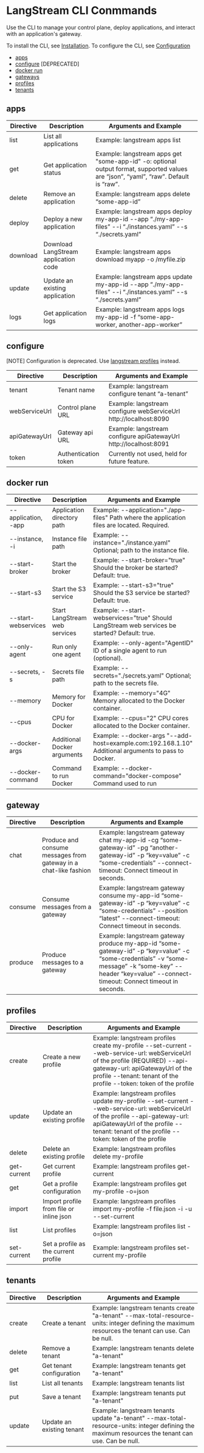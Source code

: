 # LangStream CLI Conmmands

Use the CLI to manage your control plane, deploy applications, and interact with an application's gateway.

To install the CLI, see [Installation](../installation/langstream-cli.md).
To configure the CLI, see [Configuration](./langstream-cli-configuration.md)

* [apps](/langstream-cli/langstream-cli-commands.md#apps)
* [configure](/langstream-cli/langstream-cli-commands.md#configure) [DEPRECATED]
* [docker run](/langstream-cli/langstream-cli-commands.md#docker-run)
* [gateways](/langstream-cli/langstream-cli-commands.md#gateway)
* [profiles](/langstream-cli/langstream-cli-commands.md#profiles)
* [tenants](/langstream-cli/langstream-cli-commands.md#tenants)

## apps
| Directive  | Description                       | Arguments and Example                                                                                                                                                |
|------------|-----------------------------------|----------------------------------------------------------------------------------------------------------------------------------------------------------------------|
| list       | List all applications             | Example: langstream apps list                                                                                                                                        |
| get        | Get application status            | Example: langstream apps get "some-app-id" -o: optional output format, supported values are “json”, “yaml”, “raw”. Default is “raw”.                                  |
| delete     | Remove an application              | Example: langstream apps delete “some-app-id”                                                                                                                         |
| deploy     | Deploy a new application          | Example: langstream apps deploy my-app-id --app “./my-app-files” --i “./instances.yaml” --s “./secrets.yaml”                                                         |
| download   | Download LangStream application code | Example: langstream apps download myapp -o /myfile.zip                                                                                                               |
| update     | Update an existing application    | Example: langstream apps update my-app-id --app “./my-app-files” --i “./instances.yaml” --s “./secrets.yaml”                                                         |
| logs       | Get application logs              | Example: langstream apps logs my-app-id -f “some-app-worker, another-app-worker”                                                                                     |

## configure

[NOTE]
Configuration is deprecated. Use [langstream profiles](/langstream-cli/langstream-cli-commands.md#profiles) instead.


| Directive       | Description            | Arguments and Example                                                                                         |
|-----------------|------------------------|---------------------------------------------------------------------------------------------------------------|
| tenant          | Tenant name            | Example: langstream configure tenant “a-tenant”                                                               |
| webServiceUrl   | Control plane URL      | Example: langstream configure webServiceUrl http://localhost:8090                                             |
| apiGatewayUrl   | Gateway api URL        | Example: langstream configure apiGatewayUrl http://localhost:8091                                             |
| token           | Authentication token   | Currently not used, held for future feature.                                                                  |

## docker run

| Directive                      | Description                     | Arguments and Example                                                                                                                                |
|--------------------------------|---------------------------------|-------------------------------------------------------------------------------------------------------------------------------------------------------|
| --application, -app            | Application directory path      | Example: --application="./app-files" Path where the application files are located. Required.                                                          |
| --instance, -i                 | Instance file path              | Example: --instance="./instance.yaml" Optional; path to the instance file.                                                                            |
| --start-broker                 | Start the broker                | Example: --start-broker="true" Should the broker be started? Default: true.                                                                           |
| --start-s3                     | Start the S3 service            | Example: --start-s3="true" Should the S3 service be started? Default: true.                                                                           |
| --start-webservices            | Start LangStream web services   | Example: --start-webservices="true" Should LangStream web services be started? Default: true.                                                         |
| --only-agent                   | Run only one agent              | Example: --only-agent="AgentID" ID of a single agent to run (optional).                                                                               |
| --secrets, -s                  | Secrets file path               | Example: --secrets="./secrets.yaml" Optional; path to the secrets file.                                                                               |
| --memory                       | Memory for Docker               | Example: --memory="4G" Memory allocated to the Docker container.                                                                                      |
| --cpus                         | CPU for Docker                  | Example: --cpus="2" CPU cores allocated to the Docker container.                                                                                      |
| --docker-args                  | Additional Docker arguments     | Example: --docker-args "--add-host=example.com:192.168.1.10" Additional arguments to pass to Docker.                                                   |
| --docker-command               | Command to run Docker           | Example: --docker-command="docker-compose" Command used to run

## gateway

| Directive | Description                                         | Arguments and Example                                                                                                                                                            |
|-----------|-----------------------------------------------------|-----------------------------------------------------------------------------------------------------------------------------------------------------------------------------------|
| chat      | Produce and consume messages from gateway in a chat-like fashion | Example: langstream gateway chat my-app-id -cg “some-gateway-id” -pg “another-gateway-id” -p “key=value” -c “some-credentials” --connect-timeout: Connect timeout in seconds.       |
| consume   | Consume messages from a gateway                     | Example: langstream gateway consume my-app-id “some-gateway-id” -p “key=value” -c “some-credentials” --position “latest” --connect-timeout: Connect timeout in seconds.           |
| produce   | Produce messages to a gateway                      | Example: langstream gateway produce my-app-id “some-gateway-id” -p “key=value” -c “some-credentials” -v “some-message” -k “some-key” --header “key=value” --connect-timeout: Connect timeout in seconds.|

## profiles

| Directive   | Description                   | Arguments and Example                                                                                                                                                 |
|-------------|-------------------------------|-----------------------------------------------------------------------------------------------------------------------------------------------------------------------|
| create      | Create a new profile         | Example: langstream profiles create my-profile --set-current --web-service-url: webServiceUrl of the profile (REQUIRED) --api-gateway-url: apiGatewayUrl of the profile --tenant: tenant of the profile --token: token of the profile |
| update      | Update an existing profile   | Example: langstream profiles update my-profile --set-current --web-service-url: webServiceUrl of the profile --api-gateway-url: apiGatewayUrl of the profile --tenant: tenant of the profile --token: token of the profile |
| delete      | Delete an existing profile   | Example: langstream profiles delete my-profile                                                                                                                        |
| get-current | Get current profile          | Example: langstream profiles get-current                                                                                                                               |
| get         | Get a profile configuration  | Example: langstream profiles get my-profile -o=json                                                                                                                    |
| import      | Import profile from file or inline json | Example: langstream profiles import my-profile -f file.json -i -u --set-current                                                                                        |
| list        | List profiles                | Example: langstream profiles list -o=json                                                                                                                              |
| set-current | Set a profile as the current profile | Example: langstream profiles set-current my-profile                                                                                                                    |

## tenants
| Directive  | Description                    | Arguments and Example                                                                                                                                                  |
|------------|--------------------------------|------------------------------------------------------------------------------------------------------------------------------------------------------------------------|
| create     | Create a tenant                | Example: langstream tenants create "a-tenant" --max-total-resource-units: integer defining the maximum resources the tenant can use. Can be null.                      |
| delete     | Remove a tenant                | Example: langstream tenants delete "a-tenant"                                                                                                                           |
| get        | Get tenant configuration      | Example: langstream tenants get "a-tenant"                                                                                                                              |
| list       | List all tenants               | Example: langstream tenants list                                                                                                                                        |
| put        | Save a tenant                  | Example: langstream tenants put "a-tenant"                                                                                                                              |
| update     | Update an existing tenant      | Example: langstream tenants update "a-tenant" --max-total-resource-units: integer defining the maximum resources the tenant can use. Can be null.                      |
